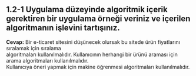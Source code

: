 1.2-1 Uygulama düzeyinde algoritmik içerik gerektiren bir uygulama örneği veriniz ve içerilen algoritmanın işlevini tartışınız.
--
<b>Cevap:</b> Bir e-ticaret sitesini düşünecek olursak bu sitede ürün fiyatlarını sıralamak için sıralama <br/>
algoritmaları kullanılmalıdır. Kullanıcının herhangi bir ürünü araması için arama algoritmaları kullanılmalıdır. <br/>
Kullanıcıya öneri yapmak için makine öğrenmesi algoritmaları kullanılmalıdır.

